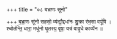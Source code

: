 +++
title = "०८ बभ्राणः सूनो"

+++
ब॒भ्रा॒णः सू॑नो सहसो॒ व्य॑द्यौ॒द्दधा॑नः शु॒क्रा र॑भ॒सा वपूं॑षि ।  
श्चोत॑न्ति॒ धारा॒ मधु॑नो घृ॒तस्य॒ वृषा॒ यत्र॑ वावृ॒धे काव्ये॑न ॥